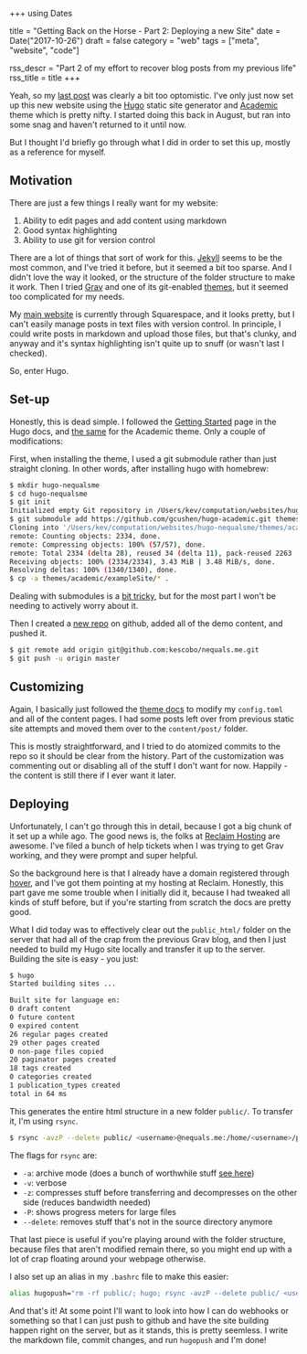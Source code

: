 +++
using Dates

title = "Getting Back on the Horse - Part 2: Deploying a new Site"
date = Date("2017-10-26")
draft = false
category = "web"
tags = ["meta", "website", "code"]

rss_descr = "Part 2 of my effort to recover blog posts from my previous life"
rss_title = title
+++

Yeah, so my [last post][1] was clearly a bit too optomistic. I've only just now
set up this new website using the [Hugo][2] static site generator and [Academic][3]
theme which is pretty nifty. I started doing this back in August, but ran into
some snag and haven't returned to it until now.

But I thought I'd briefly go through what I did in order to set this up, mostly
as a reference for myself.

## Motivation

There are just a few things I really want for my website:

1. Ability to edit pages and add content using markdown
2. Good syntax highlighting
3. Ability to use git for version control

There are a lot of things that sort of work for this. [Jekyll][4] seems to be
the most common, and I've tried it before, but it seemed a bit too sparse. And I
didn't love the way it looked, or the structure of the folder structure to make
it work. Then I tried [Grav][5] and one of its git-enabled [themes][6], but it
seemed too complicated for my needs.

My [main website][7] is currently through Squarespace, and it looks pretty, but
I can't easily manage posts in text files with version control. In principle,
I could write posts in markdown and upload those files, but that's clunky, and
anyway and it's syntax highlighting isn't quite up to snuff (or wasn't last
I checked).

So, enter Hugo.

## Set-up

Honestly, this is dead simple. I followed the [Getting Started][8] page in the
Hugo docs, and [the same][9] for the Academic theme. Only a couple of
modifications:

First, when installing the theme, I used a git submodule rather than just
straight cloning. In other words, after installing hugo with homebrew:

```sh
$ mkdir hugo-nequalsme
$ cd hugo-nequalsme
$ git init
Initialized empty Git repository in /Users/kev/computation/websites/hugo-nequalsme/.git/
$ git submodule add https://github.com/gcushen/hugo-academic.git themes/academic
Cloning into '/Users/kev/computation/websites/hugo-nequalsme/themes/academic'...
remote: Counting objects: 2334, done.
remote: Compressing objects: 100% (57/57), done.
remote: Total 2334 (delta 28), reused 34 (delta 11), pack-reused 2263
Receiving objects: 100% (2334/2334), 3.43 MiB | 3.48 MiB/s, done.
Resolving deltas: 100% (1340/1340), done.
$ cp -a themes/academic/exampleSite/* .
```

Dealing with submodules is a [bit tricky][10], but for the most part I won't be
needing to actively worry about it.

Then I created a [new repo][11] on github, added all of the demo content, and
pushed it.

```sh
$ git remote add origin git@github.com:kescobo/nequals.me.git
$ git push -u origin master
```

## Customizing

Again, I basically just followed the [theme docs][12] to modify my `config.toml`
and all of the content pages. I had some posts left over from previous static
site attempts and moved them over to the `content/post/` folder.

This is mostly straightforward, and I tried to do atomized commits to the repo
so it should be clear from the history. Part of the customization was commenting
out or disabling all of the stuff I don't want for now. Happily - the content is
still there if I ever want it later.

## Deploying

Unfortunately, I can't go through this in detail, because I got a big chunk
of it set up a while ago. The good news is, the folks at [Reclaim Hosting][13]
are awesome. I've filed a bunch of help tickets when I was trying to get
Grav working, and they were prompt and super helpful.

So the background here is that I already have a domain registered through [hover][14],
and I've got them pointing at my hosting at Reclaim. Honestly, this part gave me
some trouble when I initially did it, because I had tweaked all kinds of stuff
before, but if you're starting from scratch the docs are pretty good.

What I did today was to effectively clear out the `public_html/` folder on the
server that had all of the crap from the previous Grav blog, and then I just
needed to build my Hugo site locally and transfer it up to the server. Building
the site is easy -  you just:

```sh
$ hugo
Started building sites ...

Built site for language en:
0 draft content
0 future content
0 expired content
26 regular pages created
29 other pages created
0 non-page files copied
20 paginator pages created
18 tags created
0 categories created
1 publication_types created
total in 64 ms
```

This generates the entire html structure in a new folder `public/`. To transfer
it, I'm using `rsync`.

```sh
$ rsync -avzP --delete public/ <username>@nequals.me:/home/<username>/public_html/
```

The flags for `rsync` are:

- `-a`: archive mode (does a bunch of worthwhile stuff [see here][15])
- `-v`: verbose
- `-z`: compresses stuff before transferring and decompresses on the other side (reduces bandwidth needed)
- `-P`: shows progress meters for large files
- `--delete`: removes stuff that's not in the source directory anymore

That last piece is useful if you're playing around with the folder structure,
because files that aren't modified remain there, so you might end up with a lot
of crap floating around your webpage otherwise.

I also set up an alias in my `.bashrc` file to make this easier:

```sh
alias hugopush="rm -rf public/; hugo; rsync -avzP --delete public/ <username>@nequals.me:/home/<username>/public_html/"
```

And that's it! At some point I'll want to look into how I can do webhooks or
something so that I can just push to github and have the site building happen
right on the server, but as it stands, this is pretty seemless. I write the
markdown file, commit changes, and run `hugopush` and I'm done!


[1]: http://nequals.me/blog/2017/08/getting-back-on-the-horse/
[2]: https://gohugo.io/
[3]: https://github.com/gcushen/hugo-academic/
[4]: https://jekyllrb.com/
[5]: https://getgrav.org/
[6]: https://github.com/hibbitts-design/grav-skeleton-eportfolio-blog
[7]: http://kevinbonham.com
[8]: https://gohugo.io/getting-started/quick-start/
[9]: https://sourcethemes.com/academic/post/getting-started/
[10]: https://www.atlassian.com/blog/git/git-submodules-workflows-tips
[11]: https://github.com/kescobo/nequals.me
[12]: https://sourcethemes.com/academic/post/widgets/
[13]: https://reclaimhosting.com/
[14]: http://hover.com
[15]: https://serverfault.com/questions/141773/what-is-archive-mode-in-rsync

